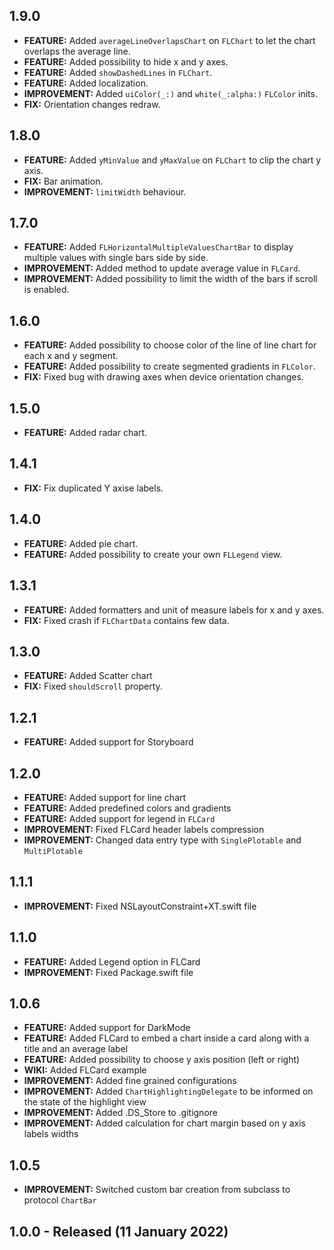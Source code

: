 ## 1.9.0
* **FEATURE:** Added `averageLineOverlapsChart` on `FLChart` to let the chart overlaps the average line.
* **FEATURE:** Added possibility to hide x and y axes.
* **FEATURE:** Added `showDashedLines` in `FLChart`.
* **FEATURE:** Added localization.
* **IMPROVEMENT:** Added `uiColor(_:)` and `white(_:alpha:)` `FLColor` inits.
* **FIX:** Orientation changes redraw.


## 1.8.0
* **FEATURE:** Added `yMinValue` and `yMaxValue` on `FLChart` to clip the chart y axis.
* **FIX:** Bar animation.
* **IMPROVEMENT:** `limitWidth` behaviour.


## 1.7.0
* **FEATURE:** Added `FLHorizontalMultipleValuesChartBar` to display multiple values with single bars side by side.
* **IMPROVEMENT:** Added method to update average value in `FLCard`.
* **IMPROVEMENT:** Added possibility to limit the width of the bars if scroll is enabled.


## 1.6.0
* **FEATURE:** Added possibility to choose color of the line of line chart for each x and y segment.
* **FEATURE:** Added possibility to create segmented gradients in `FLColor`.
* **FIX:** Fixed bug with drawing axes when device orientation changes.


## 1.5.0
* **FEATURE:** Added radar chart.

## 1.4.1
* **FIX:** Fix duplicated Y axise labels.

## 1.4.0
* **FEATURE:** Added pie chart.
* **FEATURE:** Added possibility to create your own `FLLegend` view.

## 1.3.1
* **FEATURE:** Added formatters and unit of measure labels for x and y axes.
* **FIX:** Fixed crash if `FLChartData` contains few data.

## 1.3.0
* **FEATURE:** Added Scatter chart
* **FIX:** Fixed `shouldScroll` property.


## 1.2.1
* **FEATURE:** Added support for Storyboard

## 1.2.0
* **FEATURE:** Added support for line chart
* **FEATURE:** Added predefined colors and gradients
* **FEATURE:** Added support for legend in `FLCard`
* **IMPROVEMENT:** Fixed FLCard header labels compression
* **IMPROVEMENT:** Changed data entry type with `SinglePlotable` and `MultiPlotable`

## 1.1.1
* **IMPROVEMENT:** Fixed NSLayoutConstraint+XT.swift file

## 1.1.0
* **FEATURE:** Added Legend option in FLCard
* **IMPROVEMENT:** Fixed Package.swift file

## 1.0.6
* **FEATURE:** Added support for DarkMode
* **FEATURE:** Added FLCard to embed a chart inside a card along with a title and an average label
* **FEATURE:** Added possibility to choose y axis position (left or right)
* **WIKI:** Added FLCard example
* **IMPROVEMENT:** Added fine grained configurations
* **IMPROVEMENT:** Added `ChartHighlightingDelegate` to be informed on the state of the highlight view
* **IMPROVEMENT:** Added .DS_Store to .gitignore
* **IMPROVEMENT:** Added calculation for chart margin based on y axis labels widths

## 1.0.5
* **IMPROVEMENT:** Switched custom bar creation from subclass to protocol `ChartBar`

## 1.0.0 - Released (11 January 2022)
